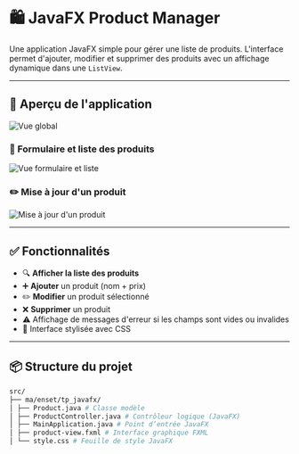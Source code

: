 # 🛍️ JavaFX Product Manager

Une application JavaFX simple pour gérer une liste de produits. L'interface permet d'ajouter, modifier et supprimer des produits avec un affichage dynamique dans une `ListView`.

---

## 📸 Aperçu de l'application
![Vue global](images/Layout.PNG)

### 🧾 Formulaire et liste des produits

![Vue formulaire et liste](images/Products-list.PNG)

### ✏️ Mise à jour d'un produit

![Mise à jour d'un produit](images/update-product.PNG)

---

## ✅ Fonctionnalités

- 🔍 **Afficher la liste des produits**
- ➕ **Ajouter** un produit (nom + prix)
- ✏️ **Modifier** un produit sélectionné
- ❌ **Supprimer** un produit
- ⚠️ Affichage de messages d'erreur si les champs sont vides ou invalides
- 🎨 Interface stylisée avec CSS

---

## 📦 Structure du projet
```` bash 
src/
├── ma/enset/tp_javafx/
│ ├── Product.java # Classe modèle
│ ├── ProductController.java # Contrôleur logique (JavaFX)
│ ├── MainApplication.java # Point d’entrée JavaFX
│ ├── product-view.fxml # Interface graphique FXML
│ └── style.css # Feuille de style JavaFX
````
